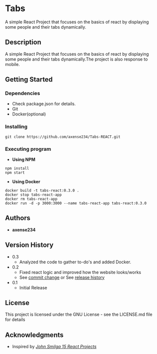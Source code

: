 # **Tabs**

A simple React Project that focuses on the basics of react by displaying some people and their tabs dynamically.

## **Description**

A simple React Project that focuses on the basics of react by displaying some people and their tabs dynamically.The project is also response to mobile.

## **Getting Started**

### Dependencies

- Check package.json for details.
- Git
- Docker(optional)

### Installing

```
git clone https://github.com/axense234/Tabs-REACT.git
```

### Executing program

- **Using NPM**

```
npm install
npm start
```

- **Using Docker**

```
docker build -t tabs-react:0.3.0 .
docker stop tabs-react-app
docker rm tabs-react-app
docker run -d -p 3000:3000 --name tabs-react-app tabs-react:0.3.0
```

## **Authors**

- **axense234**

## **Version History**

- 0.3
  - Analyzed the code to gather to-do's and added Docker.
- 0.2
  - Fixed react logic and improved how the website looks/works
  - See [commit change](https://github.com/axense234/Tabs-REACT/commits/master) or See [release history](https://github.com/axense234/Tabs-REACT/releases)
- 0.1
  - Initial Release

## **License**

This project is licensed under the GNU License - see the LICENSE.md file for details

## **Acknowledgments**

- Inspired by [_John Smilga 15 React Projects_](https://www.youtube.com/watch?v=a_7Z7C_JCyo&t=8s)
